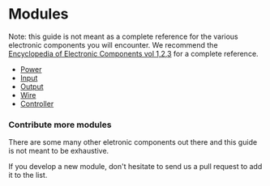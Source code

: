 # Modules

Note: this guide is not meant as a complete reference for the various electronic components you will encounter. We recommend the [Encyclopedia of Electronic Components vol 1,2,3](https://www.makershed.com/products/make-encyclopedia-of-electronic-components-vol-1) for a complete reference.

* [Power]({{site.baseurl}}/modules/power)
* [Input]({{site.baseurl}}/modules/input)
* [Output]({{site.baseurl}}/modules/output)
* [Wire]({{site.baseurl}}/modules/wire)
* [Controller]({{site.baseurl}}/modules/controller)

### Contribute more modules

There are some many other eletronic components out there and this guide is not meant to be exhaustive.

If you develop a new module, don't hesitate to send us a pull request to add it to the list.
